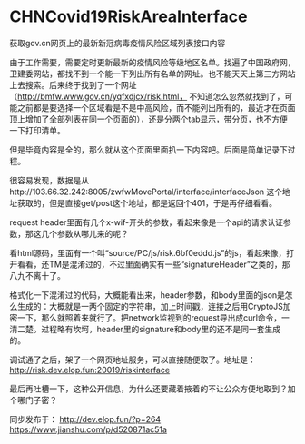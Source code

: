 # CHNCovid19RiskAreaInterface
获取gov.cn网页上的最新新冠病毒疫情风险区域列表接口内容


由于工作需要，需要定时更新最新的疫情风险等级地区名单。找遍了中国政府网，卫建委网站，都找不到一个能一下列出所有名单的网址。也不能天天上第三方网站上去搜索。后来终于找到了一个网址（http://bmfw.www.gov.cn/yqfxdjcx/risk.html， 不知道怎么忽然就找到了，可能之前都是要选择一个区域看是不是中高风险，而不能列出所有的，最近才在页面顶上增加了全部列表在同一个页面的），还是分两个tab显示，带分页，也不方便一下打印清单。

但是毕竟内容是全的，那么就从这个页面里面扒一下内容吧。后面是简单记录下过程。

很容易发现，数据是从http://103.66.32.242:8005/zwfwMovePortal/interface/interfaceJson 这个地址获取的，但是直接get/post这个地址，都是返回个401，于是再仔细看看。

request header里面有几个x-wif-开头的参数，看起来像是一个api的请求认证参数，那这几个参数从哪儿来的呢？

看html源码，里面有一个叫“source/PC/js/risk.6bf0eddd.js”的js，看起来像，打开看看，还TM是混淆过的，不过里面确实有一些“signatureHeader”之类的，那八九不离十了。

格式化一下混淆过的代码，大概能看出来，header参数，和body里面的json是怎么生成的：大概就是一两个固定的字符串，加上时间戳，连接之后用CryptoJS加密一下，那么就照着来就行了。把network监视到的request导出成curl命令，一清二楚。过程略有坎坷，header里的signature和body里的还不是同一套生成的。

调试通了之后，架了一个网页地址服务，可以直接随便取了。地址是：http://risk.dev.elop.fun:20019/riskinterface

最后再吐槽一下，这种公开信息，为什么还要藏着掖着的不让公众方便地取到？加个哪门子密？

同步发布于： http://dev.elop.fun/?p=264  https://www.jianshu.com/p/d520871ac51a
